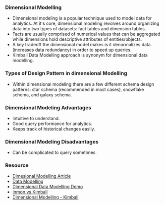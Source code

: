 ### Dimensional Modelling

- Dimensional modeling is a popular technique used to model data for analytics. At it's core, dimensional modeling revolves around organizing data into two types of datasets: fact tables and dimension tables. 
- Facts are usually comprised of numerical values that can be aggregated while dimensions hold descriptive attributes of entities/objects. 
- A key tradeoff the dimensional model makes is it denormalizes data (increases data redundancy) in order to speed up queries.
- Kimball Data Modelling approach is synonym for dimensional data modelling. 
### Types of Design Pattern in dimensional Modelling
- Within dimensional modeling there are a few different schema design patterns: star schema (recommended in most cases), snowflake schema, and galaxy schema.

### Dimensional Modeling Advantages
- Intuitive to understand.
- Good query performance for analytics.
- Keeps track of historical changes easily.

### Dimensional Modeling Disadvantages
- Can be complicated to query sometimes.


### Resource
- [Dimesional Modelling Article](https://dataengineering.wiki/Concepts/Dimensional+Modeling)
- [Data Modelling](https://www.youtube.com/watch?v=rSo8_soxKGw)
- [Dimensional Data Modelling Demo](https://www.youtube.com/watch?v=gQisQHPhjwU)
- [Inmon vs Kimball](https://www.youtube.com/watch?v=Tff34jj_V-0)
- [Dimensional Modelling - Kimball](https://docs.getdbt.com/terms/dimensional-modeling)